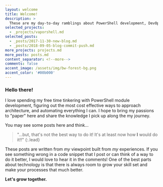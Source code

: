 ```yaml
---
layout: welcome
title: Welcome!
description: >
  These are my day-to-day ramblings about PowerShell development, DevOps adventures and overall explorations in life.
selected_projects:
  - _projects/vaporshell.md
selected_posts:
  - _posts/2017-11-30-new-blog.md
  - _posts/2018-09-05-blog-commit-push.md
more_projects: projects.md
more_posts: posts.md
content_separator: <!--more-->
comments: false
accent_image: /assets/img/bw-forest-bg.png
accent_color: '#00b000'
---
```


### Hello there!

I love spending my free time tinkering with PowerShell module development, 
figuring out the most cost effective ways to approach architecture, and automating everything I can. I hope to bring 
my passions to "paper" here and share the knowledge I pick up along the my journey.

You may see some posts here and think...

> "...but, that's not the best way to do it! It's at least now how **I** would do it!!"
{:.lead}

These posts are written from _my_ viewpoint built from _my_ experiences. 
If you see something wrong in a code snippet that I post or can think of a way 
to do it better, I would love to hear it in the comments! One of the best parts 
about technology is that there is always room to grow your skill set and make 
your processes that much better.

**Let's grow together.**

<!--more-->